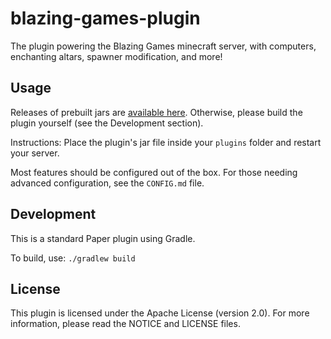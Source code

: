 # blazing-games-plugin

The plugin powering the Blazing Games minecraft server, with computers, enchanting altars, spawner modification, and more!

## Usage

Releases of prebuilt jars are [available here](https://git.ivycollective.dev/BlazingGames/blazing-games-plugin/releases). Otherwise, please build the plugin yourself (see the Development section).

Instructions: Place the plugin's jar file inside your `plugins` folder and restart your server.

Most features should be configured out of the box. For those needing advanced configuration, see the `CONFIG.md` file.

## Development

This is a standard Paper plugin using Gradle.

To build, use: `./gradlew build`

## License

This plugin is licensed under the Apache License (version 2.0). For more information, please read the NOTICE and LICENSE files.

